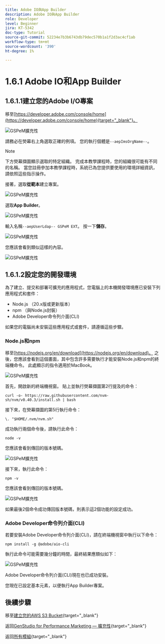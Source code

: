 ```yaml
---
title: Adobe IO與App Builder
description: Adobe IO與App Builder
role: Developer
level: Beginner
jira: KT-5342
doc-type: Tutorial
source-git-commit: 52234e7b3b6743db79dec570b1a1f2d3ac4cf1ab
workflow-type: tm+mt
source-wordcount: '390'
ht-degree: 1%

---
```


# 1.6.1 Adobe IO和App Builder

## 1.6.1.1建立您的Adobe I/O專案

移至[https://developer.adobe.com/console/home](https://developer.adobe.com/console/home){target="_blank"}。

![GSPeM擴充性](./images/gspemext1.png)

請務必在熒幕右上角選取正確的例項。 您的執行個體是`--aepImsOrgName--`。

>[!NOTE]
>
> 下方熒幕擷圖顯示選取的特定組織。 完成本教學課程時，您的組織很可能有不同的名稱。 當您註冊參加本教學課程時，系統已為您提供要使用的環境詳細資訊，請依照這些指示操作。

接著，選取&#x200B;**從範本**&#x200B;建立專案。

![GSPeM擴充性](./images/gspemext2.png)

選取&#x200B;**App Builder**。

![GSPeM擴充性](./images/gspemext4.png)

輸入名稱`--aepUserLdap-- GSPeM EXT`。 按一下&#x200B;**儲存**。

![GSPeM擴充性](./images/gspemext5.png)

您應該會看到類似這樣的內容。

![GSPeM擴充性](./images/gspemext6.png)

## 1.6.1.2設定您的開發環境

為了建立、提交和部署可擴充的應用程式，您電腦上的本機開發環境應已安裝下列應用程式和套件：

- Node.js （20.x版或更新版本）
- npm （與Node.js封裝）
- Adobe Developer命令列介面(CLI)

如果您的電腦尚未安裝這些應用程式或套件，請遵循這些步驟。

### Node.js和npm

移至[https://nodejs.org/en/download](https://nodejs.org/en/download)。 之後，您應該會看到這個畫面，其中包含許多需要執行才能安裝Node.js和npm的終端機命令。 此處顯示的指令適用於MacBook。

![GSPeM擴充性](./images/gspemext7.png)

首先，開啟新的終端機視窗。 貼上並執行熒幕擷圖第2行提及的命令：

`curl -o- https://raw.githubusercontent.com/nvm-sh/nvm/v0.40.3/install.sh | bash`

接下來，在熒幕擷圖的第5行執行命令：

`\. "$HOME/.nvm/nvm.sh"`

成功執行兩個命令後，請執行此命令：

`node -v`

您應該會看到傳回的版本號碼。

![GSPeM擴充性](./images/gspemext8.png)

接下來，執行此命令：

`npm -v`

您應該會看到傳回的版本號碼。

![GSPeM擴充性](./images/gspemext9.png)

如果最後2個命令成功傳回版本號碼，則表示這2個功能的設定成功。

### Adobe Developer命令列介面(CLI)

若要安裝Adobe Developer命令列介面(CLI)，請在終端機視窗中執行以下命令：

`npm install -g @adobe/aio-cli`

執行此命令可能需要幾分鐘的時間，最終結果應類似如下：

![GSPeM擴充性](./images/gspemext10.png)

Adobe Developer命令列介面(CLI)現在也已成功安裝。

您現在已設定基本元素，以便執行App Builder專案。

## 後續步驟

移至[建立您的AWS S3 Bucket](./ex2.md){target="_blank"}

返回[GenStudio for Performance Marketing — 擴充性](./genstudioext.md){target="_blank"}

返回[所有模組](./../../../overview.md){target="_blank"}
